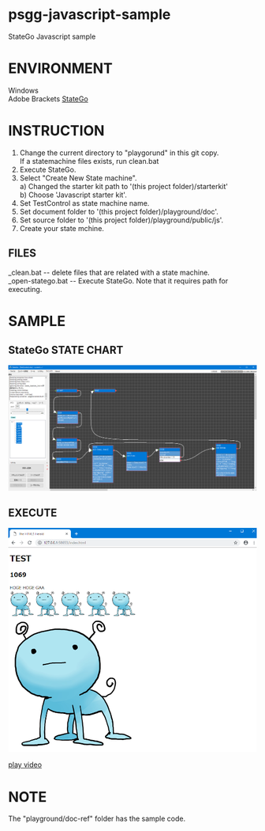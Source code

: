 # psgg-javascript-sample

StateGo Javascript sample

# ENVIRONMENT

Windows  
Adobe Brackets
[StateGo](https://statego.programanic.com/index-e.html)

# INSTRUCTION

1. Change the current directory to "playgorund" in this git copy.  
   If a statemachine files exists, run clean.bat
2. Execute StateGo.  
3. Select "Create New State machine".    
   a) Changed the starter kit path to '(this project folder)/starterkit'  
   b) Choose 'Javascript starter kit'.  
4. Set TestControl as state machine name.   
5. Set document folder to '(this project folder)/playground/doc'.
6. Set source folder to '(this project folder)/playground/public/js'.  
7. Create your state mchine.

## FILES

_clean.bat -- delete files that are related with a state machine.  
_open-statego.bat -- Execute StateGo. Note that it requires path for executing.  

# SAMPLE

## StateGo STATE CHART

![](https://raw.githubusercontent.com/NNNIC/psgg-javascript-sample/master/wiki/sample2.png)

## EXECUTE

![](https://raw.githubusercontent.com/NNNIC/psgg-javascript-sample/master/wiki/result.png)


[play video](https://youtu.be/0e9A6kc7c7I)

# NOTE

The "playground/doc-ref" folder has the sample code.

